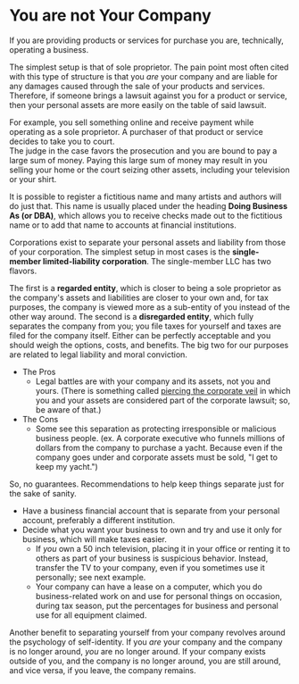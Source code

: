 # You are not Your Company

If you are providing products or services for purchase you are, technically, operating a business.

The simplest setup is that of sole proprietor. The pain point most often cited with this type of structure is that you _are_ your company and are liable for any damages caused through the sale of your products and services. Therefore, if someone brings a lawsuit against you for a product or service, then your personal assets are more easily on the table of said lawsuit.

For example, you sell something online and receive payment while operating as a sole proprietor. A purchaser of that product or service decides to take you to court. \
The judge in the case favors the prosecution and you are bound to pay a large sum of money. Paying this large sum of money may result in you selling your home or the court seizing other assets, including your television or your shirt.

It is possible to register a fictitious name and many artists and authors will do just that. This name is usually placed under the heading **Doing Business As (or DBA)**, which allows you to receive checks made out to the fictitious name or to add that name to accounts at financial institutions.

Corporations exist to separate your personal assets and liability from those of your corporation. The simplest setup in most cases is the **single-member limited-liability corporation**. The single-member LLC has two flavors. 

The first is a **regarded entity**, which is closer to being a sole proprietor as the company's assets and liabilities are closer to your own and, for tax purposes, the company is viewed more as a sub-entity of you instead of the other way around. The second is a **disregarded entity**, which fully separates the company from you; you file taxes for yourself and taxes are filed for the company itself. Either can be perfectly acceptable and you should weigh the options, costs, and benefits. The big two for our purposes are related to legal liability and moral conviction.

* The Pros
  * Legal battles are with your company and its assets, not you and yours. \(There is something called [piercing the corporate veil](https://en.wikipedia.org/wiki/Piercing_the_corporate_veil) in which you and your assets are considered part of the corporate lawsuit; so, be aware of that.\)
* The Cons
  * Some see this separation as protecting irresponsible or malicious business people. \(ex. A corporate executive who funnels millions of dollars from the company to purchase a yacht. Because even if the company goes under and corporate assets must be sold, "I get to keep my yacht."\)

So, no guarantees. Recommendations to help keep things separate just for the sake of sanity.

* Have a business financial account that is separate from your personal account, preferably a different institution.
* Decide what you want your business to own and try and use it only for business, which will make taxes easier.
  * If *you* own a 50 inch television, placing it in your office or renting it to others as part of your business is suspicious behavior. Instead, transfer the TV to your company, even if you sometimes use it personally; see next example.
  * Your company can have a lease on a computer, which you do business-related work on and use for personal things on occasion, during tax season, put the percentages for business and personal use for all equipment claimed. 

Another benefit to separating yourself from your company revolves around the psychology of self-identity. If you _are_ your company and the company is no longer around, _you_ are no longer around. If your company exists outside of you, and the company is no longer around, you are still around, and vice versa, if you leave, the company remains.

